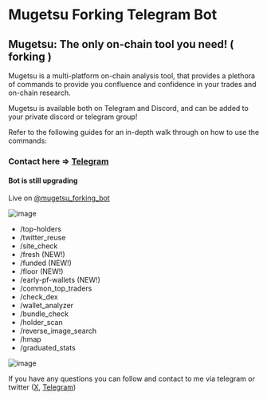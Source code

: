 # Mugetsu Forking Telegram Bot

## Mugetsu: The only on-chain tool you need! ( forking )

Mugetsu is a multi-platform on-chain analysis tool, that provides a plethora of commands to provide you confluence and confidence in your trades and on-chain research.

Mugetsu is available both on Telegram and Discord, and can be added to your private discord or telegram group!

Refer to the following guides for an in-depth walk through on how to use the commands:

### Contact here => [Telegram](https://t.me/shinnyleo0912)

#### Bot is still upgrading
Live on [@mugetsu_forking_bot](https://t.me/mugetsu_forking_bot)

![image](https://github.com/user-attachments/assets/858723b4-d38c-42db-9529-45033d4d456b)

- /top-holders 
- /twitter_reuse 
- /site_check 
- /fresh (NEW!) 
- /funded (NEW!) 
- /floor (NEW!) 
- /early-pf-wallets (NEW!) 
- /common_top_traders 
- /check_dex 
- /wallet_analyzer 
- /bundle_check 
- /holder_scan 
- /reverse_image_search 
- /hmap 
- /graduated_stats 

![image](https://github.com/user-attachments/assets/0d5652c5-93cb-408f-b170-da01004b028b)

If you have any questions you can follow and contact to me via telegram or twitter ([X](https://x.com/web3batman), [Telegram](https://t.me/shinnyleo0912))
